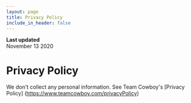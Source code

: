 ```yaml
---
layout: page
title: Privacy Policy
include_in_header: false
---
```


**Last updated**  
November 13 2020

# Privacy Policy
We don't collect any personal information. See Team Cowboy's [Privacy Policy] (https://www.teamcowboy.com/privacyPolicy) 
